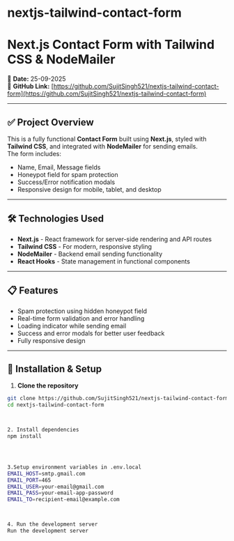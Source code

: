 # nextjs-tailwind-contact-form



# Next.js Contact Form with Tailwind CSS & NodeMailer

📅 **Date:** 25-09-2025  
🔗 **GitHub Link:** [https://github.com/SujitSingh521/nextjs-tailwind-contact-form](https://github.com/SujitSingh521/nextjs-tailwind-contact-form)

---

## ✅ Project Overview
This is a fully functional **Contact Form** built using **Next.js**, styled with **Tailwind CSS**, and integrated with **NodeMailer** for sending emails.  
The form includes:

- Name, Email, Message fields
- Honeypot field for spam protection
- Success/Error notification modals
- Responsive design for mobile, tablet, and desktop

---

## 🛠 Technologies Used

- **Next.js** - React framework for server-side rendering and API routes  
- **Tailwind CSS** - For modern, responsive styling  
- **NodeMailer** - Backend email sending functionality  
- **React Hooks** - State management in functional components  

---

## 📋 Features

- Spam protection using hidden honeypot field  
- Real-time form validation and error handling  
- Loading indicator while sending email  
- Success and error modals for better user feedback  
- Fully responsive design  

---

## 🚀 Installation & Setup

1. **Clone the repository**
```bash
git clone https://github.com/SujitSingh521/nextjs-tailwind-contact-form.git
cd nextjs-tailwind-contact-form



2. Install dependencies
npm install




3.Setup environment variables in .env.local
EMAIL_HOST=smtp.gmail.com
EMAIL_PORT=465
EMAIL_USER=your-email@gmail.com
EMAIL_PASS=your-email-app-password
EMAIL_TO=recipient-email@example.com



4. Run the development server
Run the development server


